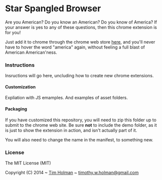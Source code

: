 # Star Spangled Browser

Are you American? Do you know an American? Do you know of America? If your answer is yes to any of these questions, then this chrome extension is for you!

Just add it to chrome through the chrome web store [here](http://link.com), and you'll never have to hover the word "america" again, without feeling a full blast of American American'ness.
 
### Instructions

Insructions will go here, uncluding how to create new chrome extensions.

#### Customization

Expliation with JS emamples. And examples of asset folders.

#### Packaging

If you have customized this repository, you will need to zip this folder up to submit to the chrome web site. Be sure **not** to include the demo folder, as it is just to show the extension in action, and isn't actually part of it.

You will also need to change the name in the manifest, to something new.

### License

The MIT License (MIT)

Copyright (C) 2014 ~ [Tim Holman](http://tholman.com) ~ timothy.w.holman@gmail.com